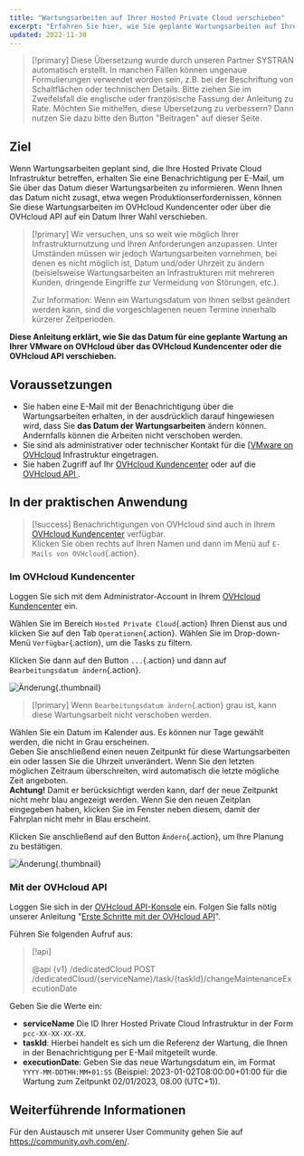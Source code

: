 ```yaml
---
title: "Wartungsarbeiten auf Ihrer Hosted Private Cloud verschieben"
excerpt: "Erfahren Sie hier, wie Sie geplante Wartungsarbeiten auf Ihrer VMware on OVHcloud "
updated: 2022-11-30
---
```


> [!primary]
> Diese Übersetzung wurde durch unseren Partner SYSTRAN automatisch erstellt. In manchen Fällen können ungenaue Formulierungen verwendet worden sein, z.B. bei der Beschriftung von Schaltflächen oder technischen Details. Bitte ziehen Sie im Zweifelsfall die englische oder französische Fassung der Anleitung zu Rate. Möchten Sie mithelfen, diese Übersetzung zu verbessern? Dann nutzen Sie dazu bitte den Button "Beitragen" auf dieser Seite.
>

## Ziel

Wenn Wartungsarbeiten geplant sind, die Ihre Hosted Private Cloud Infrastruktur betreffen, erhalten Sie eine Benachrichtigung per E-Mail, um Sie über das Datum dieser Wartungsarbeiten zu informieren. Wenn Ihnen das Datum nicht zusagt, etwa wegen Produktionserfordernissen, können Sie diese Wartungsarbeiten im OVHcloud Kundencenter oder über die OVHcloud API auf ein Datum Ihrer Wahl verschieben.

> [!primary]
> Wir versuchen, uns so weit wie möglich Ihrer Infrastrukturnutzung und Ihren Anforderungen anzupassen. Unter Umständen müssen wir jedoch Wartungsarbeiten vornehmen, bei denen es nicht möglich ist, Datum und/oder Uhrzeit zu ändern (beisielsweise Wartungsarbeiten an Infrastrukturen mit mehreren Kunden, dringende Eingriffe zur Vermeidung von Störungen, etc.).
>
> Zur Information: Wenn ein Wartungsdatum von Ihnen selbst geändert werden kann, sind die vorgeschlagenen neuen Termine innerhalb kürzerer Zeitperioden.

**Diese Anleitung erklärt, wie Sie das Datum für eine geplante Wartung an Ihrer VMware on OVHcloud über das OVHcloud Kundencenter oder die OVHcloud API verschieben.**

## Voraussetzungen

- Sie haben eine E-Mail mit der Benachrichtigung über die Wartungsarbeiten erhalten, in der ausdrücklich darauf hingewiesen wird, dass Sie **das Datum der Wartungsarbeiten** ändern können. Andernfalls können die Arbeiten nicht verschoben werden.
- Sie sind als administrativer oder technischer Kontakt für die [[VMware on OVHcloud](https://www.ovhcloud.com/de/enterprise/products/hosted-private-cloud/) Infrastruktur eingetragen.
- Sie haben Zugriff auf Ihr [OVHcloud Kundencenter](https://www.ovh.com/auth/?action=gotomanager&from=https://www.ovh.de/&ovhSubsidiary=de) oder auf die  [OVHcloud API ](https://eu.api.ovh.com/).

## In der praktischen Anwendung

> [!success]
> Benachrichtigungen von OVHcloud sind auch in Ihrem [OVHcloud Kundencenter](https://www.ovh.com/auth/?action=gotomanager&from=https://www.ovh.de/&ovhSubsidiary=de) verfügbar.<br>
> Klicken Sie oben rechts auf Ihren Namen und dann im Menü auf `E-Mails von OVHcloud`{.action}.

### Im OVHcloud Kundencenter

Loggen Sie sich mit dem Administrator-Account in Ihrem [OVHcloud Kundencenter](https://www.ovh.com/auth/?action=gotomanager&from=https://www.ovh.de/&ovhSubsidiary=de) ein.

Wählen Sie im Bereich `Hosted Private Cloud`{.action} Ihren Dienst aus und klicken Sie auf den Tab `Operationen`{.action}. Wählen Sie im Drop-down-Menü `Verfügbar`{.action}, um die Tasks zu filtern.

Klicken Sie dann auf den Button `...`{.action} und dann auf `Bearbeitungsdatum ändern`{.action}.

![Änderung](maintenance-date-edition01.png){.thumbnail}

> [!primary]
> Wenn `Bearbeitungsdatum ändern`{.action} grau ist, kann diese Wartungsarbeit nicht verschoben werden.

Wählen Sie ein Datum im Kalender aus. Es können nur Tage gewählt werden, die nicht in Grau erscheinen.<br>
Geben Sie anschließend einen neuen Zeitpunkt für diese Wartungsarbeiten ein oder lassen Sie die Uhrzeit unverändert. Wenn Sie den letzten möglichen Zeitraum überschreiten, wird automatisch die letzte mögliche Zeit angeboten.<br>
**Achtung!** Damit er berücksichtigt werden kann, darf der neue Zeitpunkt nicht mehr blau angezeigt werden. Wenn Sie den neuen Zeitplan eingegeben haben, klicken Sie im Fenster neben diesem, damit der Fahrplan nicht mehr in Blau erscheint.

Klicken Sie anschließend auf den Button `Ändern`{.action}, um Ihre Planung zu bestätigen.

![Änderung](maintenance-date-edition02.png){.thumbnail}

### Mit der OVHcloud API

Loggen Sie sich in der [OVHcloud API-Konsole](https://eu.api.ovh.com/) ein. Folgen Sie falls nötig unserer Anleitung "[Erste Schritte mit der OVHcloud API](first-steps1.)".

Führen Sie folgenden Aufruf aus:

> [!api]
>
> @api {v1} /dedicatedCloud POST /dedicatedCloud/{serviceName}/task/{taskId}/changeMaintenanceExecutionDate
>

Geben Sie die Werte ein:

- **serviceName** Die ID Ihrer Hosted Private Cloud Infrastruktur in der Form `pcc-XX-XX-XX-XX`.
- **taskId**: Hierbei handelt es sich um die Referenz der Wartung, die Ihnen in der Benachrichtigung per E-Mail mitgeteilt wurde.
- **executionDate**: Geben Sie das neue Wartungsdatum ein, im Format `YYYY-MM-DDTHH:MM+01:SS` (Beispiel: 2023-01-02T08:00:00+01:00 für die Wartung zum Zeitpunkt 02/01/2023, 08.00 (UTC+1)).

## Weiterführende Informationen

Für den Austausch mit unserer User Community gehen Sie auf <https://community.ovh.com/en/>.